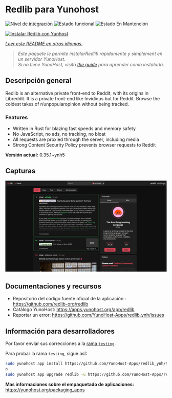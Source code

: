 <!--
Este archivo README esta generado automaticamente<https://github.com/YunoHost/apps/tree/master/tools/readme_generator>
No se debe editar a mano.
-->

# Redlib para Yunohost

[![Nivel de integración](https://dash.yunohost.org/integration/redlib.svg)](https://ci-apps.yunohost.org/ci/apps/redlib/) ![Estado funcional](https://ci-apps.yunohost.org/ci/badges/redlib.status.svg) ![Estado En Mantención](https://ci-apps.yunohost.org/ci/badges/redlib.maintain.svg)

[![Instalar Redlib con Yunhost](https://install-app.yunohost.org/install-with-yunohost.svg)](https://install-app.yunohost.org/?app=redlib)

*[Leer este README en otros idiomas.](./ALL_README.md)*

> *Este paquete le permite instalarRedlib rapidamente y simplement en un servidor YunoHost.*  
> *Si no tiene YunoHost, visita [the guide](https://yunohost.org/install) para aprender como instalarla.*

## Descripción general

Redlib is an alternative private front-end to Reddit, with its origins in Libreddit. It is a private front-end like Invidious but for Reddit. Browse the coldest takes of r/unpopularopinion without being tracked.

### Features

- Written in Rust for blazing fast speeds and memory safety
- No JavaScript, no ads, no tracking, no bloat
- All requests are proxied through the server, including media
- Strong Content Security Policy prevents browser requests to Reddit


**Versión actual:** 0.35.1~ynh5

## Capturas

![Captura de Redlib](./doc/screenshots/screenshot.png)

## Documentaciones y recursos

- Repositorio del código fuente oficial de la aplicación : <https://github.com/redlib-org/redlib>
- Catálogo YunoHost: <https://apps.yunohost.org/app/redlib>
- Reportar un error: <https://github.com/YunoHost-Apps/redlib_ynh/issues>

## Información para desarrolladores

Por favor enviar sus correcciones a la [rama `testing`](https://github.com/YunoHost-Apps/redlib_ynh/tree/testing).

Para probar la rama `testing`, sigue asÍ:

```bash
sudo yunohost app install https://github.com/YunoHost-Apps/redlib_ynh/tree/testing --debug
o
sudo yunohost app upgrade redlib -u https://github.com/YunoHost-Apps/redlib_ynh/tree/testing --debug
```

**Mas informaciones sobre el empaquetado de aplicaciones:** <https://yunohost.org/packaging_apps>
